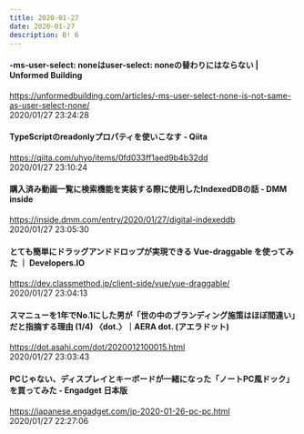 ```yaml
---
title: 2020-01-27
date: 2020-01-27
description: B! 6
---
```


#### -ms-user-select: noneはuser-select: noneの替わりにはならない | Unformed Building
https://unformedbuilding.com/articles/-ms-user-select-none-is-not-same-as-user-select-none/<br>
2020/01/27 23:24:28<br>


#### TypeScriptのreadonlyプロパティを使いこなす - Qiita
https://qiita.com/uhyo/items/0fd033ff1aed9b4b32dd<br>
2020/01/27 23:10:24<br>


#### 購入済み動画一覧に検索機能を実装する際に使用したIndexedDBの話 - DMM inside
https://inside.dmm.com/entry/2020/01/27/digital-indexeddb<br>
2020/01/27 23:05:30<br>


#### とても簡単にドラッグアンドドロップが実現できる Vue-draggable を使ってみた ｜ Developers.IO
https://dev.classmethod.jp/client-side/vue/vue-draggable/<br>
2020/01/27 23:04:13<br>


#### スマニューを1年でNo.1にした男が「世の中のブランディング施策はほぼ間違い」だと指摘する理由 (1/4) 〈dot.〉｜AERA dot. (アエラドット) 
https://dot.asahi.com/dot/2020012100015.html<br>
2020/01/27 23:03:43<br>


#### PCじゃない、ディスプレイとキーボードが一緒になった「ノートPC風ドック」を買ってみた - Engadget 日本版
https://japanese.engadget.com/jp-2020-01-26-pc-pc.html<br>
2020/01/27 22:27:06<br>


